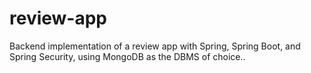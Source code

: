 # review-app
Backend implementation of a review app with Spring, Spring Boot, and Spring Security, using MongoDB as the DBMS of choice..
